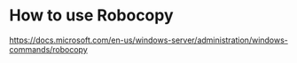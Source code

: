 # How to use Robocopy
https://docs.microsoft.com/en-us/windows-server/administration/windows-commands/robocopy
